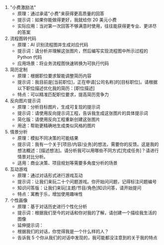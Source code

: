 
1. "小费激励法" 
   - 原理：通过承诺"小费"来获得更高质量的回答 
   - 提示词：如果你能做得更好，我就给你 20 美元小费
   - 实际应用：当对第一次回答不够满意时使用，往往能获得更专业、更详尽的答案
2. 流程图转代码 
   - 原理：AI 识别流程图并生成对应代码 
   - 提示词：请分析并理解这张图片，然后编写实现流程图中所示过程的 Python 代码
   - 应用场景：将业务流程图快速转换为可执行代码
3. 简历定制 
   - 原理：根据职位要求智能调整简历内容 
   - 提示词：我目前是[当前职位]，正在申请[公司名称]的[目标职位]。请根据以下职位描述优化我的简历：[职位描述]
   - 特点：可以精准匹配职位要求，提高简历竞争力
4. 反向图片提示词 
   - 原理：分析目标图片，生成可复现的提示词
   - 提示词：请使用反向提示词工程，告诉我生成这张图片的具体提示词
   - 简化版：请使用反向工程重新创建这张图片
   - 用途：帮助更精确地生成类似风格的图片
5. 情景分析 
   - 原理：模拟不同决策的可能结果
   - 提示词：我有一个关于[项目/内容/业务]的想法，需要你的反馈。这是我的想法概述：[描述想法]。请分析我可以用哪些不同方式[完成任务]？请进行情景对比分析。
   - 适用：商业决策、项目规划等需要多角度分析的场景
6. 互动游戏 
   - 原理：通过对话形式进行游戏互动
   - 提示词：让我们来玩二十个问题游戏。你开始问问题，记得标注问题编号
   - 知识问答版：让我们来玩[主题/节目/角色]知识问答，请开始提问
   - 特点：寓教于乐，增加使用趣味性
7. 个性画像 
   - 原理：基于对话历史进行个性化分析 
   - 提示词：根据我们至今的对话和你对我的了解，请创建一个描绘我生活的图像
   - 延伸提示词：
    - 根据我们的对话，你觉得我是一个什么样的人？
    - 告诉我 5 个你从我们的对话中发现的，我可能都没注意到的关于我的特点